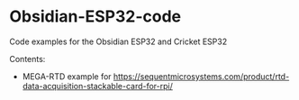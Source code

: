 # Obsidian-ESP32-code

Code examples for the Obsidian ESP32 and Cricket ESP32

Contents:

 - MEGA-RTD  example for https://sequentmicrosystems.com/product/rtd-data-acquisition-stackable-card-for-rpi/
